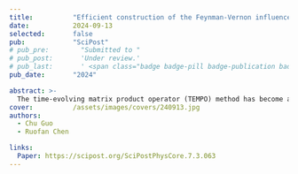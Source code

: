 ```yaml
---
title:          "Efficient construction of the Feynman-Vernon influence functional as matrix product states"
date:           2024-09-13
selected:       false
pub:            "SciPost"
# pub_pre:        "Submitted to "
# pub_post:       'Under review.'
# pub_last:       ' <span class="badge badge-pill badge-publication badge-success">Spotlight</span>'
pub_date:       "2024"

abstract: >-
  The time-evolving matrix product operator (TEMPO) method has become a very competitive numerical method for studying the real-time dynamics of quantum impurity problems. For small impurities, the most challenging calculation in TEMPO is to construct the matrix product state representation of the Feynman-Vernon influence functional. In this work we propose an efficient method for this task, which exploits the time-translationally invariant property of the influence functional. The required number of matrix product state multiplication in our method is almost independent of the total evolution time, as compared to the method originally used in TEMPO which requires a linearly scaling number of multiplications. The accuracy and efficiency of this method are demonstrated for the Toulouse model and the single impurity Anderson model.
cover:          /assets/images/covers/240913.jpg
authors:
  - Chu Guo
  - Ruofan Chen

links:
  Paper: https://scipost.org/SciPostPhysCore.7.3.063
---
```

